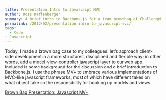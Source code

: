 ```yaml
---
title: Presentation Intro to Javascript MVC
author: Ross Kaffenberger
summary: A brief intro to Backbone.js for a team brownbag at ChallengePost
permalink: /2012/02/presentation-intro-to-javascript-mvc/
tags:
  - Code
- Javascript
---
```

Today, I made a brown bag case to my colleagues: let’s approach client-side development in a more structured, disciplined and flexible way; in other words, add a model-view-controller javascript layer to our web app. Included is some background for the discussion and a brief introduction to Backbone.js. I use the phrase MV+ to embrace various implementations of MVC-like javascript frameworks, most of which have different takes on what object take on the responsibility for hooking up models and views.

[Brown Bag Presentation: Javascript MV+][1]

[1]:	http://daftpunkjs.herokuapp.com/